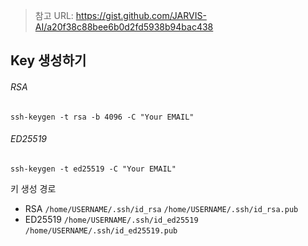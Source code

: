 
> 참고 URL: https://gist.github.com/JARVIS-AI/a20f38c88bee6b0d2fd5938b94bac438

## Key 생성하기
###### RSA
`ssh-keygen -t rsa -b 4096 -C "Your EMAIL"`
###### ED25519
`ssh-keygen -t ed25519 -C "Your EMAIL"`

키 생성 경로
-  RSA
	`/home/USERNAME/.ssh/id_rsa`
	`/home/USERNAME/.ssh/id_rsa.pub`
- ED25519
	`/home/USERNAME/.ssh/id_ed25519`
	`/home/USERNAME/.ssh/id_ed25519.pub`


